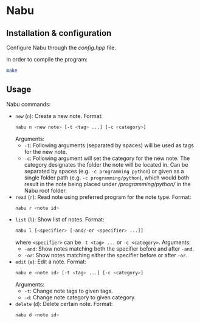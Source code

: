 # Nabu

## Installation & configuration

Configure Nabu through the _config.hpp_ file.

In order to compile the program:

```sh
make
```

## Usage

Nabu commands:

-   `new` (`n`): Create a new note.
    Format:
    ```sh
    nabu n <new note> [-t <tag> ...] [-c <category>]
    ```
    Arguments:
    -   `-t`: Following arguments (separated by spaces) will be used as tags for the new note.
    -   `-c`: Following argument will set the category for the new note. The category designates the folder the note will be located in.
        Can be separated by spaces (e.g. `-c programming python`) or given as a single folder path (e.g. `-c programming/python`), which would both result in the note being placed under _/programming/python/_ in the Nabu root folder.
-   `read` (`r`): Read note using preferred program for the note type.
    Format:
    ```sh
    nabu r <note id>
    ```
-   `list` (`l`): Show list of notes.
    Format:
    ```sh
    nabu l [<specifier> [-and/-or <specifier> ...]]
    ```
    where `<specifier>` can be `-t <tag> ...` or `-c <category>`.
    Arguments:
    -   `-and`: Show notes matching both the specifier before and after `-and`.
    -   `-or`: Show notes matching either the specifier before or after `-or`.
-   `edit` (`e`): Edit a note.
    Format:
    ```sh
    nabu e <note id> [-t <tag> ...] [-c <category>]
    ```
    Arguments:
    -   `-t`: Change note tags to given tags.
    -   `-d`: Change note category to given category.
-   `delete` (`d`): Delete certain note.
    Format:
    ```sh
    nabu d <note id>
    ```
